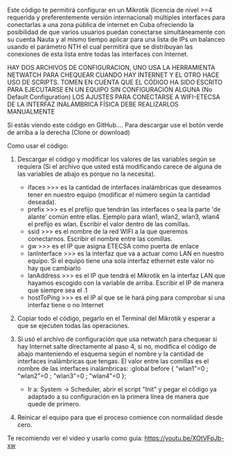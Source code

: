 Este código te permitirá configurar en un Mikrotik (licencia de nivel >=4 requerida y preferentemente versión internacional) múltiples interfaces para conectarlas a una zona pública de internet en Cuba ofreciendo la posibilidad de que varios usuarios puedan conectarse simultáneamente con su cuenta Nauta y al mismo tiempo aplicar para una lista de IPs un balanceo usando el parámetro NTH el cual permitirá que se distribuyan las conexiones de esta lista entre todas las interfaces con Internet.

HAY DOS ARCHIVOS DE CONFIGURACION, UNO USA LA HERRAMIENTA NETWATCH PARA CHEQUEAR CUANDO HAY INTERNET Y EL OTRO HACE USO DE SCRIPTS.
TOMEN EN CUENTA QUE EL CÓDIGO HA SIDO ESCRITO PARA EJECUTARSE EN UN EQUIPO SIN CONFIGURACIÓN ALGUNA (No Default Configuration)
LOS AJUSTES PARA CONECTARSE A WIFI-ETECSA DE LA INTERFAZ INALÁMBRICA FÍSICA DEBE REALIZARLOS MANUALMENTE

Si estás viendo este código en GitHub.... Para descargar use el botón verde de arriba a la derecha (Clone or download)

Como usar el código:
1. Descargar el código y modificar los valores de las variables según se requiera (Si el archivo que usted está modificando carece de alguna de las variables de abajo es porque no la necesita).
    - ifaces >>> es la cantidad de interfaces inalámbricas que deseamos tener en nuestro equipo (modificar el número según la cantidad deseada).
    - prefix >>> es el prefijo que tendrán las interfaces o sea la parte 'de alante' común entre ellas. Ejemplo para wlan1, wlan2, wlan3, wlan4 el prefijo es wlan. Escribir el valor dentro de las comillas.
    - ssid >>> es el nombre de la red WIFI a la que queremos conectarnos. Escribir el nombre entre las comillas.
    - gw >>> es el IP que asigna ETECSA como puerta de enlace
    - lanInterface >>> es la interfaz que va a actuar como LAN en nuestro equipo. Si el equipo tiene una sola interfaz ethernet este valor no hay que cambiarlo
    - lanAddress >>> es el IP que tendrá el Mikrotik en la interfaz LAN que hayamos escogido con la variable de arriba. Escribir el IP de manera que siempre sea el .1
    - hostToPing >>> es el IP al que se le hará ping para comprobar si una interfaz tiene o no Internet

2. Copiar todo el código, pegarlo en el Terminal del Mikrotik y esperar a que se ejecuten todas las operaciones.
3. Si usó el archivo de configuración que usa netwatch para chequear si hay Internet salte directamente al paso 4, si no, modifica el código de abajo manteniendo el esquema según el nombre y la cantidad de interfaces inalámbricas que tengas. El valor entre las comillas es el nombre de las interfaces inalámbricas:
    :global before { "wlan1"=0 ; "wlan2"=0 ; "wlan3"=0 ; "wlan4"=0 };
    - Ir a: System -> Scheduler, abrir el script "Init" y pegar el código ya adaptado a su configuración en la primera línea de manera que quede de primero.
    
4. Reinicar el equipo para que el proceso comience con normalidad desde cero.

Te recomiendo ver el video y usarlo como guía: https://youtu.be/XOtVFpJb-xw